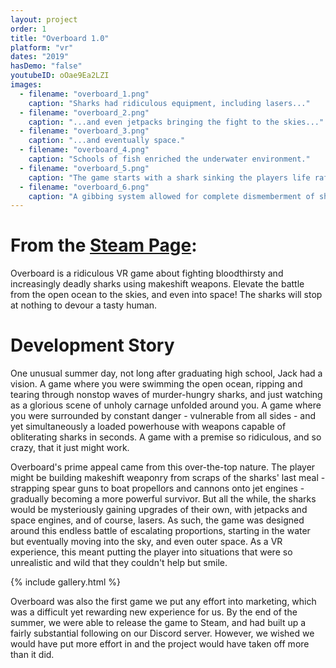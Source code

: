 ```yaml
---
layout: project
order: 1
title: "Overboard 1.0"
platform: "vr"
dates: "2019"
hasDemo: "false"
youtubeID: oOae9Ea2LZI
images:
  - filename: "overboard_1.png"
    caption: "Sharks had ridiculous equipment, including lasers..."
  - filename: "overboard_2.png"
    caption: "...and even jetpacks bringing the fight to the skies..."
  - filename: "overboard_3.png"
    caption: "...and eventually space."
  - filename: "overboard_4.png"
    caption: "Schools of fish enriched the underwater environment."
  - filename: "overboard_5.png"
    caption: "The game starts with a shark sinking the players life raft."
  - filename: "overboard_6.png"
    caption: "A gibbing system allowed for complete dismemberment of sharks."
---
```

# From the [Steam Page](https://store.steampowered.com/app/1144080/Overboard/):
Overboard is a ridiculous VR game about fighting bloodthirsty and increasingly deadly sharks using makeshift weapons. Elevate the battle from the open ocean to the skies, and even into space! The sharks will stop at nothing to devour a tasty human.

# Development Story
One unusual summer day, not long after graduating high school, Jack had a vision. A game where you were swimming the open ocean, ripping and tearing through nonstop waves of murder-hungry sharks, and just watching as a glorious scene of unholy carnage unfolded around you. A game where you were surrounded by constant danger - vulnerable from all sides - and yet simultaneously a loaded powerhouse with weapons capable of obliterating sharks in seconds. A game with a premise so ridiculous, and so crazy, that it just might work.

Overboard's prime appeal came from this over-the-top nature. The player might be building makeshift weaponry from scraps of the sharks' last meal - strapping spear guns to boat propellors and cannons onto jet engines - gradually becoming a more powerful survivor. But all the while, the sharks would be mysteriously gaining upgrades of their own, with jetpacks and space engines, and of course, lasers. As such, the game was designed around this endless battle of escalating proportions, starting in the water but eventually moving into the sky, and even outer space. As a VR experience, this meant putting the player into situations that were so unrealistic and wild that they couldn't help but smile.


{% include gallery.html %}

Overboard was also the first game we put any effort into marketing, which was a difficult yet rewarding new experience for us. By the end of the summer, we were able to release the game to Steam, and had built up a fairly substantial following on our Discord server. However, we wished we would have put more effort in and the project would have taken off more than it did.
